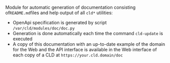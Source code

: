 Module for automatic generation of documentation consisting of`README.md`files and help output of all `cld*` utilities:
- OpenApi specification is generated by script `/var/cld/modules/doc/doc.py`
- Generation is done automatically each time the command `cld-update` is executed
- A copy of this documentation with an up-to-date example of the domain for the Web and the API interface is available in the Web interface of each copy of a CLD at `https://your.cld.domain/doc`